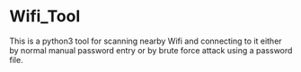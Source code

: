 # Wifi_Tool
This is a python3 tool for scanning nearby Wifi and connecting to it either by normal manual password entry or by brute force attack using a password file.
